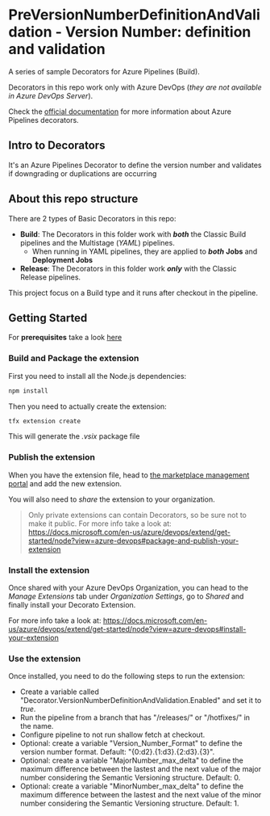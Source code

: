 # PreVersionNumberDefinitionAndValidation - Version Number: definition and validation

A series of sample Decorators for Azure Pipelines (Build).

Decorators in this repo work only with Azure DevOps (_they are not available in Azure DevOps Server_).

Check the [official documentation](https://docs.microsoft.com/en-us/azure/devops/extend/develop/add-pipeline-decorator) for more information about Azure Pipelines decorators.

## Intro to Decorators

It's an Azure Pipelines Decorator to define the version number and validates if downgrading or duplications are occurring

## About this repo structure

There are 2 types of Basic Decorators in this repo:

- __Build__: The Decorators in this folder work with ___both___ the Classic Build pipelines and the Multistage (_YAML_) pipelines. 
  - When running in YAML pipelines, they are applied to ___both___ __Jobs__ and __Deployment Jobs__
- __Release__: The Decorators in this folder work ___only___ with the Classic Release pipelines.

This project focus on a Build type and it runs after checkout in the pipeline.

## Getting Started

For __prerequisites__ take a look [here](https://docs.microsoft.com/en-us/azure/devops/extend/get-started/node?view=azure-devops#prerequisites)

### Build and Package the extension

First you need to install all the Node.js dependencies:

```cmd
npm install
```

Then you need to actually create the extension:

```cmd
tfx extension create
```

This will generate the _.vsix_ package file

### Publish the extension

When you have the extension file, head to [the marketplace management portal](https://marketplace.visualstudio.com/manage) and add the new extension.

You will also need to _share_ the extension to your organization.

> Only private extensions can contain Decorators, so be sure not to make it public.
For more info take a look at: https://docs.microsoft.com/en-us/azure/devops/extend/get-started/node?view=azure-devops#package-and-publish-your-extension

### Install the extension

Once shared with your Azure DevOps Organization, you can head to the _Manage Extensions_ tab under _Organization Settings_, go to _Shared_ and finally install your Decorato Extension.

For more info take a look at: https://docs.microsoft.com/en-us/azure/devops/extend/get-started/node?view=azure-devops#install-your-extension

### Use the extension

Once installed, you need to do the following steps to run the extension:
- Create a variable called "Decorator.VersionNumberDefinitionAndValidation.Enabled" and set it to _true_.
- Run the pipeline from a branch that has "/releases/" or "/hotfixes/" in the name.
- Configure pipeline to not run shallow fetch at checkout.
- Optional: create a variable "Version_Number_Format" to define the version number format. Default: "{0:d2}.{1:d3}.{2:d3}.{3}".
- Optional: create a variable "MajorNumber_max_delta" to define the maximum difference between the lastest and the next value of the major number considering the Semantic Versioning structure. Default: 0.
- Optional: create a variable "MinorNumber_max_delta" to define the maximum difference between the lastest and the next value of the minor number considering the Semantic Versioning structure. Default: 1.